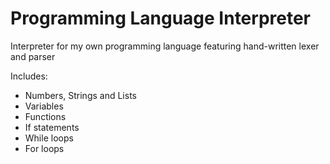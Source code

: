 # Programming Language Interpreter

Interpreter for my own programming language featuring hand-written lexer and parser

Includes:
- Numbers, Strings and Lists
- Variables
- Functions
- If statements
- While loops
- For loops
